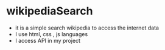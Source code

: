# wikipediaSearch
- it is a simple search wikipedia to access the internet data
- I use html, css , js languages
- I access API in my project

